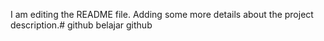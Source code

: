 I am editing the README file. Adding some more details about the project description.# github
belajar github
